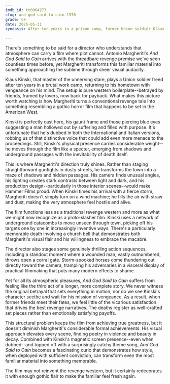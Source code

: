```yaml
---
imdb_id: tt0064273
slug: and-god-said-to-cain-1970
grade: C+
date: 2025-05-31
synopsis: After ten years in a prison camp, former Union soldier Klaus Kinski sets out for revenge on the friends that betrayed and framed him.

---
```


There's something to be said for a director who understands that atmosphere can carry a film where plot cannot. Antonio Margheriti's _And God Said to Cain_ arrives with the threadbare revenge premise we've seen countless times before, yet Margheriti transforms this familiar material into something approaching the sublime through sheer visual audacity.

Klaus Kinski, that master of the unnerving stare, plays a Union soldier freed after ten years in a brutal work camp, returning to his hometown with vengeance on his mind. The setup is pure western boilerplate--betrayed by friends, framed by lovers, now back for payback. What makes this picture worth watching is how Margheriti turns a conventional revenge tale into something resembling a gothic horror film that happens to be set in the American West.

Kinski is perfectly cast here, his gaunt frame and those piercing blue eyes suggesting a man hollowed out by suffering and filled with purpose. It's unfortunate that he's dubbed in both the International and Italian versions, robbing us of that distinctive voice that could add even more menace to the proceedings. Still, Kinski's physical presence carries considerable weight--he moves through the film like a specter, emerging from shadows and underground passages with the inevitability of death itself.

This is where Margheriti's direction truly shines. Rather than staging straightforward gunfights in dusty streets, he transforms the town into a maze of shadows and hidden passages. His camera finds unusual angles, his lighting creates stark contrasts between light and dark, and his production design--particularly in those interior scenes--would make Hammer Films proud. When Kinski times his arrival with a fierce storm, Margheriti doesn't simply turn on a wind machine; he fills the air with straw and dust, making the very atmosphere feel hostile and alive.

The film functions less as a traditional revenge western and more as what we might now recognize as a proto-slasher film. Kinski uses a network of underground catacombs to move unseen through town, picking off his targets one by one in increasingly inventive ways. There's a particularly memorable death involving a church bell that demonstrates both Margheriti's visual flair and his willingness to embrace the macabre.

The director also stages some genuinely thrilling action sequences, including a standout moment where a wounded man, vastly outnumbered, throws open a corral gate. Storm-spooked horses come thundering out directly toward the camera, trampling his adversaries in a visceral display of practical filmmaking that puts many modern effects to shame.

Yet for all its atmospheric pleasures, _And God Said to Cain_ suffers from feeling like the third act of a longer, more complete story. We never witness the original betrayal that sets everything in motion, nor do we see Kinski's character seethe and wait for his mission of vengeance. As a result, when former friends meet their fates, we feel little of the vicarious satisfaction that drives the best revenge narratives. The deaths register as well-crafted set pieces rather than emotionally satisfying payoffs.

This structural problem keeps the film from achieving true greatness, but it doesn't diminish Margheriti's considerable formal achievements. His visual approach elevates every scene, finding poetry in violence and beauty in decay. Combined with Kinski's magnetic screen presence--even when dubbed--and topped off with a surprisingly catchy theme song, _And God Said to Cain_ becomes a fascinating curio that demonstrates how style, when deployed with sufficient conviction, can transform even the most familiar material into something memorable.

The film may not reinvent the revenge western, but it certainly redecorates it with enough gothic flair to make the familiar feel fresh again.